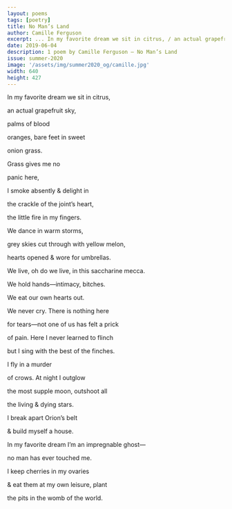 ```yaml
---
layout: poems
tags: [poetry]
title: No Man’s Land
author: Camille Ferguson
excerpt: ... In my favorite dream we sit in citrus, / an actual grapefruit sky ...
date: 2019-06-04
description: 1 poem by Camille Ferguson – No Man’s Land
issue: summer-2020
image: '/assets/img/summer2020_og/camille.jpg'
width: 640
height: 427
---
```


<div class="stanza">
<p class="poemline">In my favorite dream we sit in citrus,</p>
<p class="poemline">an actual grapefruit sky,</p>
<p class="poemline">palms of blood</p>
<p class="poemline">oranges, bare feet in sweet</p>
<p class="poemline">onion grass.</p>
</div>
<div class="stanza">
<p class="poemline">Grass gives me no</p>
<p class="poemline">panic here,</p>
<p class="poemline">I smoke absently & delight in</p>
<p class="poemline">the crackle of the joint’s heart,</p>
<p class="poemline">the little fire in my fingers.</p>
</div>
<div class="stanza">
<p class="poemline">We dance in warm storms,</p>
<p class="poemline">grey skies cut through with yellow melon,</p>
<p class="poemline">hearts opened & wore for umbrellas.</p>
<p class="poemline">We live, oh do we live, in this saccharine mecca.</p>
</div>
<div class="stanza">
<p class="poemline">We hold hands—intimacy, bitches.</p>
<p class="poemline">We eat our own hearts out.</p>
<p class="poemline">We never cry. There is nothing here</p>
<p class="poemline">for tears—not one of us has felt a prick</p>
</div>
<div class="stanza">
<p class="poemline">of pain. Here I never learned to flinch</p>
<p class="poemline">but I sing with the best of the finches.</p>
<p class="poemline">I fly in a murder</p>
<p class="poemline">of crows. At night I outglow</p>
<p class="poemline">the most supple moon, outshoot all</p>
</div>
<div class="stanza">
<p class="poemline">the living & dying stars.</p>
<p class="poemline">I break apart Orion’s belt</p>
<p class="poemline">& build myself a house.</p>
<p class="poemline">In my favorite dream I’m an impregnable ghost—</p>
<p class="poemline">no man has ever touched me.</p>
</div>
<div class="stanza">
<p class="poemline">I keep cherries in my ovaries</p>
<p class="poemline">& eat them at my own leisure, plant</p>
<p class="poemline">the pits in the womb of the world.</p>
</div>
